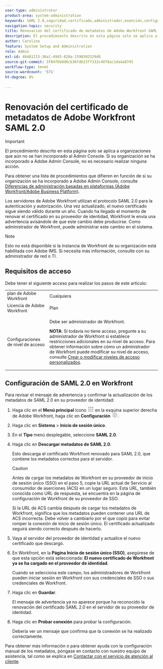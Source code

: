 ```yaml
---
user-type: administrator
product-area: system-administration
keywords: SAML 2.0,seguridad,certificado,administrador,exención,configurar,metadatos
navigation-topic: security
title: Renovación del certificado de metadatos de Adobe Workfront SAML 2.0
description: El procedimiento descrito en esta página solo se aplica a organizaciones que aún no se han incorporado al Admin Console. Si su organización se ha incorporado a Adobe Admin Console, debe realizar esta acción a través de Adobe Admin Console.
author: Caroline
feature: System Setup and Administration
role: Admin
exl-id: 4b481215-36a1-4945-828a-1598502529d8
source-git-commit: 3f84f6b8d6cb36fdb23ff332c4078ac1da4a8745
workflow-type: tm+mt
source-wordcount: '571'
ht-degree: 0%

---
```


# Renovación del certificado de metadatos de Adobe Workfront SAML 2.0

>[!IMPORTANT]
>
>El procedimiento descrito en esta página solo se aplica a organizaciones que aún no se han incorporado al Admin Console. Si su organización se ha incorporado a Adobe Admin Console, no es necesario realizar ninguna acción.
>
>Para obtener una lista de procedimientos que difieren en función de si su organización se ha incorporado a Adobe Admin Console, consulte [Diferencias de administración basadas en plataformas (Adobe Workfront/Adobe Business Platform)](../../../administration-and-setup/get-started-wf-administration/actions-in-admin-console.md).

Los servidores de Adobe Workfront utilizan el protocolo SAML 2.0 para la autenticación y autorización. Una vez actualizado, el nuevo certificado sigue siendo válido durante un año. Cuando ha llegado el momento de renovar el certificado en su proveedor de identidad, Workfront le envía una advertencia avisándole de que este cambio debe producirse. Como administrador de Workfront, puede administrar este cambio en el sistema.

<!--Use this Important note box in the last few weeks before each update.

You must take action to update the metadata in your identity provider with the information from the renewed certiﬁcate before the speciﬁed date. Mismatched certiﬁcates can keep your users from logging in to Workfront after November 22, 2022.
 
-->

>[!NOTE]
>
>Esto no está disponible si la instancia de Workfront de su organización está habilitada con Adobe IMS. Si necesita más información, consulte con su administrador de red o TI.

## Requisitos de acceso

Debe tener el siguiente acceso para realizar los pasos de este artículo:

<table style="table-layout:auto"> 
 <col> 
 <col> 
 <tbody> 
  <tr> 
   <td role="rowheader">plan de Adobe Workfront</td> 
   <td>Cualquiera</td> 
  </tr> 
  <tr> 
   <td role="rowheader">Licencia de Adobe Workfront</td> 
   <td>Plan</td> 
  </tr> 
  <tr> 
   <td role="rowheader">Configuraciones de nivel de acceso</td> 
   <td> <p>Debe ser administrador de Workfront.</p> <p><b>NOTA</b>: Si todavía no tiene acceso, pregunte a su administrador de Workfront si establece restricciones adicionales en su nivel de acceso. Para obtener información sobre cómo un administrador de Workfront puede modificar su nivel de acceso, consulte <a href="../../../administration-and-setup/add-users/configure-and-grant-access/create-modify-access-levels.md" class="MCXref xref">Crear o modificar niveles de acceso personalizados</a>.</p> </td> 
  </tr> 
 </tbody> 
</table>

## Configuración de SAML 2.0 en Workfront

Para revisar el mensaje de advertencia y confirmar la actualización de los metadatos de SAML 2.0 en su proveedor de identidad:

1. Haga clic en el **Menú principal** icono ![](assets/main-menu-icon.png) en la esquina superior derecha de Adobe Workfront, haga clic en **Configuración** ![](assets/gear-icon-settings.png).

1. Haga clic en **Sistema** > **Inicio de sesión único**.

1. En el **Tipo** menú desplegable, seleccione **SAML 2.0**.

1. Haga clic en **Descargar metadatos de SAML 2.0**.

   Esto descarga el certificado Workfront renovado para SAML 2.0, que contiene los metadatos correctos para el servidor.

   >[!CAUTION]
   >
   >Antes de cargar los metadatos de Workfront en su proveedor de inicio de sesión único (SSO) en el paso 5, copie la URL actual de Servicio al consumidor de aserciones (ACS) en un lugar seguro. Esta URL, también conocida como URL de respuesta, se encuentra en la página de configuración de Workfront de su proveedor de SSO.
   >
   >
   >Si la URL de ACS cambia después de cargar los metadatos de Workfront, significa que los metadatos pueden contener una URL de ACS incorrecta. Debe volver a cambiarlo por el que copió para evitar romper la conexión de inicio de sesión único. El certificado actualizado seguirá siendo correcto después de hacerlo.

1. Vaya al servidor del proveedor de identidad y actualice el nuevo certificado que descargó.
1. En Workfront, en la **Página Inicio de sesión único (SSO)**, asegúrese de que esta opción está seleccionada: **El nuevo certificado de Workfront ya se ha cargado en el proveedor de identidad**.

   Cuando se selecciona este campo, los administradores de Workfront pueden iniciar sesión en Workfront con sus credenciales de SSO o sus credenciales de Workfront.

1. Haga clic en **Guardar**.

   El mensaje de advertencia ya no aparece porque ha reconocido la renovación del certificado SAML 2.0 en el servidor de su proveedor de identidad.

1. Haga clic en **Probar conexión** para probar la configuración.

   Debería ver un mensaje que confirma que la conexión se ha realizado correctamente.

Para obtener más información o para obtener ayuda con la configuración manual de los metadatos, póngase en contacto con nuestro equipo de asistencia, tal como se explica en [Contactar con el servicio de atención al cliente](../../../workfront-basics/tips-tricks-and-troubleshooting/contact-customer-support.md).
